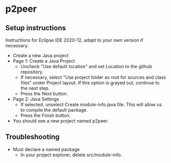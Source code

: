 # p2peer

## Setup instructions
Instructions for Eclipse IDE 2020-12, adapt to your own version if necessary.
* Create a new Java project
* Page 1: Create a Java Project
	* Uncheck "Use default location" and set Location to the github repository.
	* If necessary, select "Use project folder as root for sources and class files" under Project layout. If this option is grayed out, continue to the next step.
	* Press the Next button.
* Page 2: Java Settings
	* If selected, unselect Create module-info.java file. This will allow us to compile the default package.
	* Press the Finish button.
* You should see a new project named p2peer.
## Troubleshooting
* Must declare a named package
	* In your project explorer, delete src/module-info.